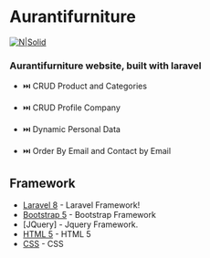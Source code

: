 # Aurantifurniture

[![N|Solid](https://aurantifurniturejepara.com/public//uploads/logo/16855166826E5d1cdtmAG10r323r0W8HEgWEqinA.png)](https://aurantifurniturejepara.com)

### Aurantifurniture website, built with laravel


- ⏭️ CRUD Product and Categories  
  

- ⏭️ CRUD Profile Company  
  

- ⏭️ Dynamic Personal Data  
  

- ⏭️ Order By Email and Contact by Email  

## Framework

- [Laravel 8](https://laravel.com) - Laravel Framework!
- [Bootstrap 5](https://getbootstrap.com/docs/5.0/getting-started/introduction/) - Bootstrap Framework
- [JQuery] - Jquery Framework.
- [HTML 5](https://developer.mozilla.org/en-US/docs/Web/HTML) - HTML 5
- [CSS](https://developer.mozilla.org/en-US/docs/Web/CSS) - CSS
